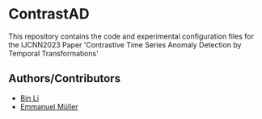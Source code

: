 # ContrastAD
This repository contains the code and experimental configuration files for the IJCNN2023 Paper 'Contrastive Time Series Anomaly Detection by Temporal Transformations'


## Authors/Contributors
* [Bin Li](https://github.com/binli826)
* [Emmanuel Müller](https://github.com/emmanuel-mueller)
